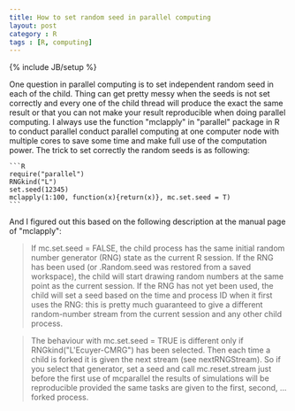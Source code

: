 ```yaml
---
title: How to set random seed in parallel computing
layout: post
category : R
tags : [R, computing]
---
```

{% include JB/setup %}

One question in parallel computing is to set independent random seed in each of the child. Thing can get pretty messy when the seeds is not set correctly and every one of the child thread will produce the exact the same result or that you can not make your result reproducible when doing parallel computing. 
I always use the function "mclapply" in "parallel" package in R to conduct parallel conduct parallel computing at one computer node with multiple cores to save some time and make full use of the computation power. The trick to set correctly the random seeds is as following: 


	```R
	require("parallel")  
	RNGkind("L")  
	set.seed(12345)  
	mclapply(1:100, function(x){return(x)}, mc.set.seed = T)   
	```
	

And I figured out this based on the following description at the manual page of "mclapply": 

> If mc.set.seed = FALSE, the child process has the same initial random number generator (RNG) state as the current R session. If the RNG has been used (or .Random.seed was restored from a saved workspace), the child will start drawing random numbers at the same point as the current session. If the RNG has not yet been used, the child will set a seed based on the time and process ID when it first uses the RNG: this is pretty much guaranteed to give a different random-number stream from the current session and any other child process.

> The behaviour with mc.set.seed = TRUE is different only if RNGkind("L'Ecuyer-CMRG") has been selected. Then each time a child is forked it is given the next stream (see nextRNGStream). So if you select that generator, set a seed and call mc.reset.stream just before the first use of mcparallel the results of simulations will be reproducible provided the same tasks are given to the first, second, ... forked process.



